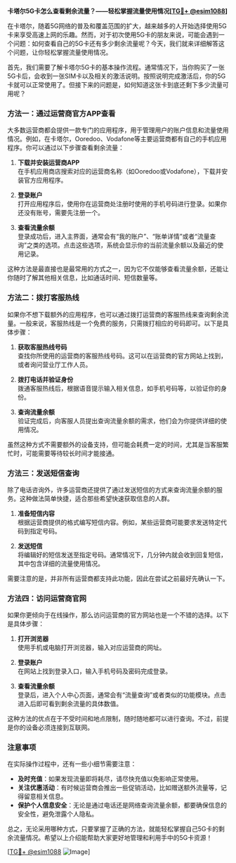 **卡塔尔5G卡怎么查看剩余流量？——轻松掌握流量使用情况[[TG💪+ @esim1088](https://t.me/s/esim1088)]**

在卡塔尔，随着5G网络的普及和覆盖范围的扩大，越来越多的人开始选择使用5G卡来享受高速上网的乐趣。然而，对于初次使用5G卡的朋友来说，可能会遇到一个问题：如何查看自己的5G卡还有多少剩余流量呢？今天，我们就来详细解答这个问题，让你轻松掌握流量使用情况。

首先，我们需要了解卡塔尔5G卡的基本操作流程。通常情况下，当你购买了一张5G卡后，会收到一张SIM卡以及相关的激活说明。按照说明完成激活后，你的5G卡就可以正常使用了。但接下来的问题是，如何知道这张卡到底还剩下多少流量可用呢？

### 方法一：通过运营商官方APP查看

大多数运营商都会提供一款专门的应用程序，用于管理用户的账户信息和流量使用情况。例如，在卡塔尔，Ooredoo、Vodafone等主要运营商都有自己的手机应用程序。你可以通过以下步骤查看剩余流量：

1. **下载并安装运营商APP**  
   在手机应用商店搜索对应的运营商名称（如Ooredoo或Vodafone），下载并安装官方应用程序。
   
2. **登录账户**  
   打开应用程序后，使用你在运营商处注册时使用的手机号码进行登录。如果你还没有账号，需要先注册一个。

3. **查看流量余额**  
   登录成功后，进入主界面，通常会有“我的账户”、“账单详情”或者“流量查询”之类的选项。点击这些选项，系统会显示你的当前流量余额以及最近的使用记录。

这种方法是最直接也是最常用的方式之一，因为它不仅能够查看流量余额，还能让你随时了解其他相关信息，比如通话时间、短信数量等。

### 方法二：拨打客服热线

如果你不想下载额外的应用程序，也可以通过拨打运营商的客服热线来查询剩余流量。一般来说，客服热线是一个免费的服务，只需拨打相应的号码即可。以下是具体步骤：

1. **获取客服热线号码**  
   查找你所使用的运营商的客服热线号码。这可以在运营商的官方网站上找到，或者询问营业厅工作人员。

2. **拨打电话并验证身份**  
   拨通客服热线后，根据语音提示输入相关信息，如手机号码等，以验证你的身份。

3. **查询流量余额**  
   验证完成后，向客服人员提出查询流量余额的需求，他们会为你提供详细的使用情况。

虽然这种方式不需要额外的设备支持，但可能会耗费一定的时间，尤其是当客服繁忙时，可能需要等待较长时间才能接通。

### 方法三：发送短信查询

除了电话咨询外，许多运营商还提供了通过发送短信的方式来查询流量余额的服务。这种做法简单快捷，适合那些希望快速获取信息的人群。

1. **准备短信内容**  
   根据运营商提供的格式编写短信内容。例如，某些运营商可能要求发送特定代码到指定号码。

2. **发送短信**  
   将编辑好的短信发送至指定号码。通常情况下，几分钟内就会收到回复短信，其中包含详细的流量使用情况。

需要注意的是，并非所有运营商都支持此功能，因此在尝试之前最好先确认一下。

### 方法四：访问运营商官网

如果你更倾向于在线操作，那么访问运营商的官方网站也是一个不错的选择。以下是具体步骤：

1. **打开浏览器**  
   使用手机或电脑打开浏览器，输入对应运营商的网址。

2. **登录账户**  
   在网站上找到登录入口，输入手机号码及密码完成登录。

3. **查看流量余额**  
   登录后，进入个人中心页面，通常会有“流量查询”或者类似的功能模块。点击进入后即可看到剩余流量的具体数值。

这种方法的优点在于不受时间和地点限制，随时随地都可以进行查询。不过，前提是你的设备必须连接到互联网。

### 注意事项

在实际操作过程中，还有一些小细节需要注意：

- **及时充值**：如果发现流量即将耗尽，请尽快充值以免影响正常使用。
- **关注优惠活动**：有时候运营商会推出一些促销活动，比如赠送额外流量等，记得留意相关信息。
- **保护个人信息安全**：无论是通过电话还是网络查询流量余额，都要确保信息的安全性，避免泄露个人隐私。

总之，无论采用哪种方式，只要掌握了正确的方法，就能轻松掌握自己5G卡的剩余流量情况。希望以上介绍能帮助大家更好地管理和利用手中的5G卡资源！

[[TG💪+ @esim1088](https://t.me/s/esim1088) ![Image](https://i.postimg.cc/4NQfJmqS/Snipaste-2025-05-13-00-14-12.png)]